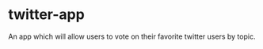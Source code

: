 twitter-app
===========
An app which will allow users to vote on their favorite twitter users by topic.

